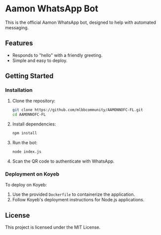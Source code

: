 # Aamon WhatsApp Bot

This is the official Aamon WhatsApp bot, designed to help with automated messaging.

## Features
- Responds to "hello" with a friendly greeting.
- Simple and easy to deploy.

## Getting Started

### Installation
1. Clone the repository:
    ```bash
    git clone https://github.com/mlbbcommunity/AAMONNOFC-FL.git
    cd AAMONNOFC-FL
    ```

2. Install dependencies:
    ```bash
    npm install
    ```

3. Run the bot:
    ```bash
    node index.js
    ```

4. Scan the QR code to authenticate with WhatsApp.

### Deployment on Koyeb
To deploy on Koyeb:
1. Use the provided `Dockerfile` to containerize the application.
2. Follow Koyeb's deployment instructions for Node.js applications.

## License
This project is licensed under the MIT License.